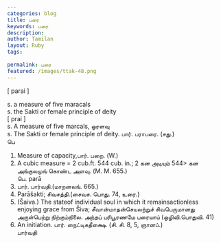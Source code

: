 ```yaml
---
categories: blog
title: பரை
keywords: பரை
description: 
author: Tamilan
layout: Ruby
tags: 
 
permalink: பரை
featured: /images/ttak-48.png
---
```

  
[ parai ]  
  
s. a measure of five maracals  
s. the Sakti or female principle of deity  
[ prai ]  
s. A measure of five marcals, ஓரளவு  
s. The Sakti or female principle of deity. பார். பராபரை. (சது.)  
பெ  
1. Measure of capacity,பார். பறை. (W.)  
2. A cubic measure = 2 cub.ft. 544 cub. in.; 2 கன அடியும் 544> கன அங்குலமுங் கொண்ட அளவு. (M. M. 655.)  
பெ. parā  
1. பார். பார்வதி.(மாறனலங். 665.)  
2. Parāšakti; சிவசத்தி.(சைவச. பொது. 74, உரை.)  
3. (Šaiva.) The stateof individual soul in which it remainsactionless enjoying grace from Šiva; சீவான்மாதன்செயலற்றுச் சிவபெருமானது அருள்பெற்று நிற்கும்நிலை. அந்தப் பரிபூரணமே பரையாய் (ஒழிவி.பொதுவி. 41)  
4. An initiation. பார். நைட்டிகதீக்ஷை. (சி. சி. 8, 5, ஞானப்.)  
பார்வதி